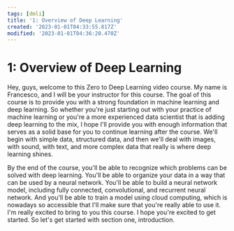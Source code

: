 ```yaml
---
tags: [dmli]
title: '1: Overview of Deep Learning'
created: '2023-01-01T04:33:55.817Z'
modified: '2023-01-01T04:36:20.470Z'
---
```


# 1: Overview of Deep Learning

Hey, guys, welcome to this Zero to Deep Learning video course. My name is Francesco, and I will be your instructor for this course. The goal of this course is to provide you with a strong foundation in machine learning and deep learning. So whether you're just starting out with your practice of machine learning or you're a more experienced data scientist that is adding deep learning to the mix, I hope I'll provide you with enough information that serves as a solid base for you to continue learning after the course. We'll begin with simple data, structured data, and then we'll deal with images, with sound, with text, and more complex data that really is where deep learning shines. 

By the end of the course, you'll be able to recognize which problems can be solved with deep learning. You'll be able to organize your data in a way that can be used by a neural network. You'll be able to build a neural network model, including fully connected, convolutional, and recurrent neural network. And you'll be able to train a model using cloud computing, which is nowadays so accessible that I'll make sure that you're really able to use it. I'm really excited to bring to you this course. I hope you're excited to get started. So let's get started with section one, introduction.
